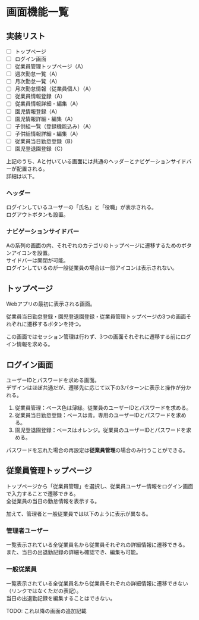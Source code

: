 # 画面機能一覧

## 実装リスト

- [ ] トップページ
- [ ] ログイン画面
- [ ] 従業員管理トップページ（A）
- [ ] 週次勤怠一覧（A）
- [ ] 月次勤怠一覧（A）
- [ ] 月次勤怠情報（従業員個人）（A）
- [ ] 従業員情報登録（A）
- [ ] 従業員情報詳細・編集（A）
- [ ] 園児情報登録（A）
- [ ] 園児情報詳細・編集（A）
- [ ] 子供組一覧（登録機能込み）（A）
- [ ] 子供組情報詳細・編集（A）
- [ ] 従業員当日勤怠登録（B）
- [ ] 園児登退園登録（C）

上記のうち、Aと付いている画面には共通のヘッダーとナビゲーションサイドバーが配置される。  
詳細は以下。

### ヘッダー

ログインしているユーザーの「氏名」と「役職」が表示される。  
ログアウトボタンも設置。

### ナビゲーションサイドバー

Aの系列の画面の内、それぞれのカテゴリのトップページに遷移するためのボタンアイコンを設置。  
サイドバーは開閉が可能。  
ログインしているのが一般従業員の場合は一部アイコンは表示されない。

## トップページ

Webアプリの最初に表示される画面。

従業員当日勤怠登録・園児登退園登録・従業員管理トップページの3つの画面それぞれに遷移するボタンを持つ。

この画面ではセッション管理は行わず、3つの画面それぞれに遷移する前にログイン情報を求める。

## ログイン画面

ユーザーIDとパスワードを求める画面。  
デザインはほぼ共通だが、遷移先に応じて以下の3パターンに表示と操作が分かれる。

1. 従業員管理：ベース色は薄緑。従業員のユーザーIDとパスワードを求める。
2. 従業員当日勤怠登録：ベースは青。専用のユーザーIDとパスワードを求める。
3. 園児登退園登録：ベースはオレンジ。従業員のユーザーIDとパスワードを求める。

パスワードを忘れた場合の再設定は**従業員管理**の場合のみ行うことができる。

## 従業員管理トップページ

トップページから「従業員管理」を選択し、従業員ユーザー情報をログイン画面で入力することで遷移できる。  
全従業員の当日の勤怠情報を表示する。

加えて、管理者と一般従業員では以下のように表示が異なる。

### 管理者ユーザー

一覧表示されている全従業員名から従業員それぞれの詳細情報に遷移できる。  
また、当日の出退勤記録の詳細も確認でき、編集も可能。

### 一般従業員

一覧表示されている全従業員名から従業員それぞれの詳細情報に遷移できない（リンクではなくただの表記）。  
当日の出退勤記録を編集することはできない。

TODO: これ以降の画面の追加記載
